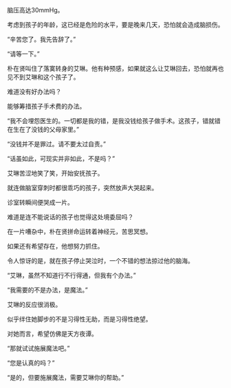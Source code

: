脑压高达30mmHg。

考虑到孩子的年龄，这已经是危险的水平，要是晚来几天，恐怕就会造成脑损伤。

“辛苦您了。我先告辞了。”

“请等一下。”

朴在贤叫住了落寞转身的艾琳。他有种预感，如果就这么让艾琳回去，恐怕就再也见不到艾琳和这个孩子了。

难道没有好办法吗？

能够筹措孩子手术费的办法。

“我不会埋怨医生的。一切都是我的错，是我没钱给孩子做手术。这孩子，错就错在生在了没钱的父母家里。”

“没钱并不是罪过。请不要太过自责。”

“话虽如此，可现实并非如此，不是吗？”

艾琳苦涩地笑了笑，开始安抚孩子。

就连做脑室穿刺时都很乖巧的孩子，突然放声大哭起来。

诊室转瞬间便哭成一片。

难道是连不能说话的孩子也觉得这处境委屈吗？

在一片嘈杂中，朴在贤拼命运转着神经元，苦思冥想。

如果还有希望存在，他想努力抓住。

令人惊讶的是，就在孩子停止哭泣时，一个不错的想法掠过他的脑海。

“艾琳，虽然不知道行不行得通，但我有个办法。”

“我需要的不是办法，是魔法。”

艾琳的反应很消极。

似乎绊住她脚步的不是习得性无助，而是习得性绝望。

对她而言，希望仿佛是天方夜谭。

“那就试试施展魔法吧。”

“您是认真的吗？”

“是的，但要施展魔法，需要艾琳你的帮助。”